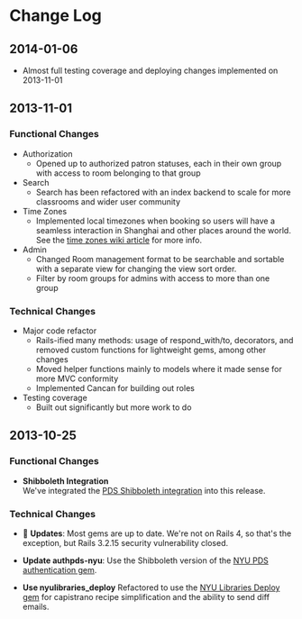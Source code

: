 # Change Log

## 2014-01-06
- Almost full testing coverage and deploying changes implemented on 2013-11-01

## 2013-11-01

### Functional Changes
- Authorization
	- Opened up to authorized patron statuses, each in their own group with access to room belonging to that group
- Search
	- Search has been refactored with an index backend to scale for more classrooms and wider user community
- Time Zones
	- Implemented local timezones when booking so users will have a seamless interaction in Shanghai and other places around the world. See the [time zones wiki article](/NYULibraries/rooms/wiki/Time-Zones) for more info.
- Admin
	- Changed Room management format to be searchable and sortable with a separate view for changing the view sort order.
	- Filter by room groups for admins with access to more than one group

### Technical Changes
- Major code refactor
	- Rails-ified many methods: usage of respond_with/to, decorators, and removed custom functions for lightweight gems, among other changes
	- Moved helper functions mainly to models where it made sense for more MVC conformity
	- Implemented Cancan for building out roles
- Testing coverage
	- Built out significantly but more work to do

## 2013-10-25

### Functional Changes
- __Shibboleth Integration__  
  We've integrated the [PDS Shibboleth integration](https://github.com/NYULibraries/pds-custom/wiki/NYU-Shibboleth-Integration)
  into this release.

### Technical Changes
- :gem: __Updates__: Most gems are up to date. We're not on Rails 4, so that's the exception, but Rails 3.2.15 security vulnerability closed.

- __Update authpds-nyu__: Use the Shibboleth version of the
  [NYU PDS authentication gem](https://github.com/NYULibraries/authpds-nyu/tree/v1.1.2).

- __Use nyulibraries_deploy__ Refactored to use the [NYU Libraries Deploy gem](https://github.com/NYULibraries/nyulibraries_deploy) for capistrano recipe simplification and the ability to send diff emails.
